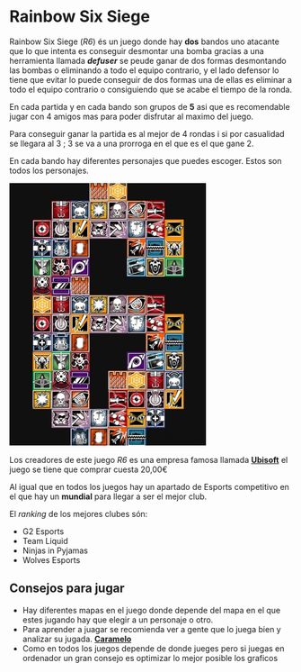 # Rainbow Six Siege

Rainbow Six Siege (*R6*) és un juego donde hay **dos** bandos uno atacante que lo que intenta es conseguir desmontar una bomba gracias a una herramienta llamada ***defuser*** se peude ganar de dos formas desmontando las bombas o eliminando a todo el equipo contrario, y el lado defensor lo tiene que evitar lo puede conseguir de dos formas una de ellas es eliminar a todo el equipo contrario o consiguiendo que se acabe el tiempo de la ronda.

En cada partida y en cada bando son grupos de **5** asi que es recomendable jugar con 4 amigos mas para poder disfrutar al maximo del juego.

Para conseguir ganar la partida es al mejor de 4 rondas i si por casualidad se llegara al 3 ; 3 se va a una prorroga en el que es el que gane 2.

En cada bando hay diferentes personajes que puedes escoger. Estos son todos los personajes.

![Personajes R6](R6.png)


Los creadores de este juego *R6* es una empresa famosa llamada [**Ubisoft**](https://www.ubisoft.com/es-es/game/rainbow-six/siege) el juego se tiene que comprar cuesta 20,00€

Al igual que en todos los juegos hay un apartado de Esports competitivo en el que hay un **mundial** para llegar a ser el mejor club.

El *ranking* de los mejores clubes són: 

- G2 Esports
- Team Liquid
- Ninjas in Pyjamas
- Wolves Esports

## Consejos para jugar

 - Hay diferentes mapas en el juego donde depende del mapa en el que estes jugando hay que elegir a un personaje o otro.
 - Para aprender a juagar se recomienda ver a gente que lo juega bien y analizar su jugada. [**Caramelo**](https://www.youtube.com/@CarameloYT)
 - Como en todos los juegos depende de donde jueges pero si juegas en ordenador un gran consejo es optimizar lo mejor posible los graficos
